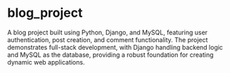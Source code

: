 # blog_project
A blog project built using Python, Django, and MySQL, featuring user authentication, post creation, and comment functionality. The project demonstrates full-stack development, with Django handling backend logic and MySQL as the database, providing a robust foundation for creating dynamic web applications.
